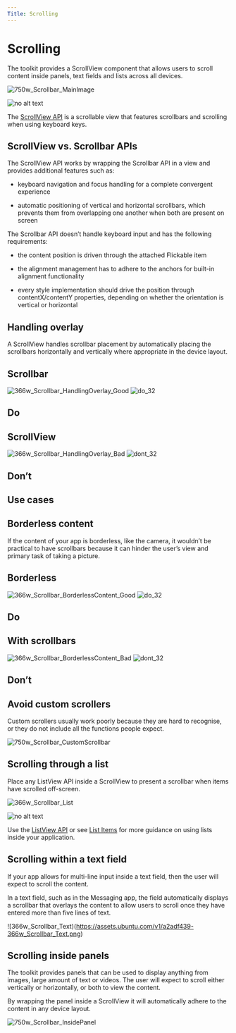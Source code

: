 ```yaml
---
Title: Scrolling
---
```


# Scrolling

The toolkit provides a ScrollView component that allows users to scroll content inside panels, text fields and lists across all devices.

![750w_Scrollbar_MainImage](https://assets.ubuntu.com/v1/3b6f6d0a-750w_Scrollbar_MainImage.png)

![no alt text](https://assets.ubuntu.com/v1/608696e3-developer_links.png)

The  [ScrollView API](https://developer.ubuntu.com/api/apps/design/qml/sdk-15.04.4/Ubuntu.Components.ScrollView/) is a scrollable view that features scrollbars and scrolling when using keyboard keys.

## ScrollView vs. Scrollbar APIs

The ScrollView API works by wrapping the Scrollbar API in a view and provides additional features such as:

- keyboard navigation and focus handling for a complete convergent experience

- automatic positioning of vertical and horizontal scrollbars, which prevents them from overlapping one another when both are present on screen

The Scrollbar API doesn’t handle keyboard input and has the following requirements:

- the content position is driven through the attached Flickable item

- the alignment management has to adhere to the anchors for built-in alignment functionality

- every style implementation should drive the position through contentX/contentY properties, depending on whether the orientation is vertical or horizontal

## Handling overlay

A ScrollView handles scrollbar placement by automatically placing the scrollbars horizontally and vertically where appropriate in the device layout.

## Scrollbar
![366w_Scrollbar_HandlingOverlay_Good](https://assets.ubuntu.com/v1/6591cecc-366w_Scrollbar_HandlingOverlay_Good.png)
![do_32](https://assets.ubuntu.com/v1/74c13c17-do_32+%281%29.png)

## Do

## ScrollView
![366w_Scrollbar_HandlingOverlay_Bad](https://assets.ubuntu.com/v1/3a6877c8-366w_Scrollbar_HandlingOverlay_Bad.png)
![dont_32](https://assets.ubuntu.com/v1/01fb853b-dont_32.png)

## Don’t

## Use cases

## Borderless content

If the content of your app is borderless, like the camera, it wouldn’t be practical to have scrollbars because it can hinder the user’s view and primary task of taking a picture.

## Borderless
![366w_Scrollbar_BorderlessContent_Good](https://assets.ubuntu.com/v1/4fcd5fea-366w_Scrollbar_BorderlessContent_Good.png)
![do_32](https://assets.ubuntu.com/v1/74c13c17-do_32+%281%29.png)

## Do

## With scrollbars
![366w_Scrollbar_BorderlessContent_Bad](https://assets.ubuntu.com/v1/d375f85c-366w_Scrollbar_BorderlessContent_Bad.png)
![dont_32](https://assets.ubuntu.com/v1/01fb853b-dont_32.png)

## Don’t

## Avoid custom scrollers

Custom scrollers usually work poorly because they are hard to recognise, or they do not include all the functions people expect.

![750w_Scrollbar_CustomScrollbar](https://assets.ubuntu.com/v1/c7a23911-750w_Scrollbar_CustomScrollbar.png)

## Scrolling through a list

Place any ListView API inside a ScrollView to present a scrollbar when items have scrolled off-screen.

![366w_Scrollbar_List](https://assets.ubuntu.com/v1/312f5973-366w_Scrollbar_List.png)

![no alt text](https://assets.ubuntu.com/v1/608696e3-developer_links.png)

Use the  [ListView API](https://developer.ubuntu.com/api/apps/design/qml/sdk-15.04.5/QtQuick.ListView/) or see  [List Items](list-items.md) for more guidance on using lists inside your application.

## Scrolling within a text field

If your app allows for multi-line input inside a text field, then the user will expect to scroll the content.

In a text field, such as in the Messaging app, the field automatically displays a scrollbar that overlays the content to allow users to scroll once they have entered more than five lines of text.

![366w_Scrollbar_Text)(https://assets.ubuntu.com/v1/a2adf439-366w_Scrollbar_Text.png)

## Scrolling inside panels

The toolkit provides panels that can be used to display anything from images, large amount of text or videos. The user will expect to scroll either vertically or horizontally, or both to view the content.

By wrapping the panel inside a ScrollView it will automatically adhere to the content in any device layout.

![750w_Scrollbar_InsidePanel](https://assets.ubuntu.com/v1/f9e5b0bb-750w_Scrollbar_InsidePanel.png)

